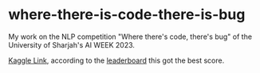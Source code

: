 # where-there-is-code-there-is-bug
My work on the NLP competition "Where there's code, there's bug" of the University of Sharjah's AI WEEK 2023.

[Kaggle Link](https://www.kaggle.com/competitions/uos-ai-week-2023where-theres-code-theres-bug/overview), according to the [leaderboard](https://www.kaggle.com/competitions/uos-ai-week-2023where-theres-code-theres-bug/leaderboard) this got the best score.
